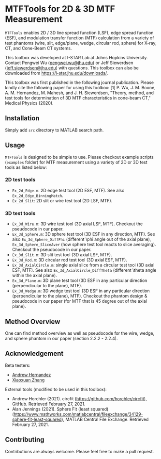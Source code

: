 # MTFTools for 2D & 3D MTF Measurement 
`MTFTools` enables 2D / 3D line spread function (LSF), edge spread function (ESF), and modulation transfer function (MTF) calculation from a variety of  test phantoms (wire, slit, edge/plane, wedge, circular rod, sphere) for X-ray, CT, and Cone-Beam CT systems.

This toolbox was developed at I-STAR Lab at Johns Hopkins University. Contact Pengwei Wu (pengwei.wu@jhu.edu) or Jeff Siewerdsen (jeff.siewerdsen@jhu.edu) with questions. This toolbox can also be downloaded from https://i-star.jhu.edu/downloads/. 

This toolbox was first published in the following journal publication. Please kindly cite the following paper for using this toolbox: [1] P. Wu, J. M. Boone, A. M. Hernandez, M. Mahesh, and J. H. Siewerdsen, "Theory, method, and test tools for determination of 3D MTF characteristics in cone-beam CT," Medical Physics (2020).

## Installation
Simply add `src` directory to MATLAB search path.

## Usage
`MTFTools` is designed to be simple to use. Please checkout example scripts (`examples` folder) for MTF measurement using a variety of 2D or 3D test tools as listed below:
### 2D test tools
- `Ex_2d_Edge.m`: 2D edge test tool (2D ESF, MTF). See also `Ex_2d_Edge_BinningMatch`.
- `Ex_2d_Slit`: 2D slit or wire test tool (2D LSF, MTF).
### 3D test tools
- `Ex_3d_Wire.m`: 3D wire test tool (3D axial LSF, MTF). Checkout the pseudocode in our paper. 
- `Ex_3d_Sphere.m`: 3D sphere test tool (3D ESF in any direction, MTF). See also `Ex_3d_Sphere_DiffPhi` (different \phi angle out of the axial plane), `Ex_3d_Sphere_SliceAver` (how sphere test tool reacts to slice averaging). Checkout the pseudocode in our paper.
- `Ex_3d_Slit.m`: 3D slit test tool (3D axial LSF, MTF).
- `Ex_3d_Rod.m`: 3D circular rod test tool (3D axial ESF, MTF).
- `Ex_3d_AxialCircle.m`: single axial slice from a circular test tool (3D axial ESF, MTF). See also `Ex_3d_AxialCircle_DiffTheta` (different \theta angle within the axial plane).
- `Ex_3d_Plane.m`: 3D plane test tool (3D ESF in any particular direction (perpendicular to the plane), MTF).
- `Ex_3d_Wedge.m`: 3D wedge test tool (3D ESF in any particular direction (perpendicular to the plane), MTF). Checkout the phantom design & pseudocode in our paper (for MTF that is 45 degree out of the axial plane). 

## Method Overview
One can find method overview as well as pseudocode for the wire, wedge, and sphere phantom in our paper (section 2.2.2 - 2.2.4). 

## Acknowledgement
Beta testers: 
- [Andrew Hernandez](https://scholar.google.com/citations?user=rYLfDHYAAAAJ&hl=en&oi=ao)
- [Xiaoxuan Zhang](https://scholar.google.com/citations?user=XsPpkBQAAAAJ&hl=en)

External tools (modified to be used in this toolbox):
- Andrew Horchler (2021). circfit (https://github.com/horchler/circfit), GitHub. Retrieved February 27, 2021. 
- Alan Jennings (2021). Sphere Fit (least squared) (https://www.mathworks.com/matlabcentral/fileexchange/34129-sphere-fit-least-squared), MATLAB Central File Exchange. Retrieved February 27, 2021. 

## Contributing
Contributions are always welcome. Please feel free to make a pull request.
